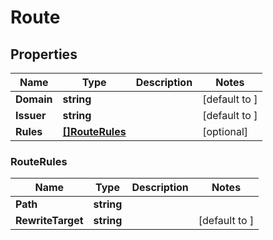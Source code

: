 # Route

## Properties

Name | Type | Description | Notes
------------ | ------------- | ------------- | -------------
**Domain** | **string** |  | [default to ]
**Issuer** | **string** |  | [default to ]
**Rules** | [**[]RouteRules**](routerules.md) |  | [optional] 


### RouteRules

Name | Type | Description | Notes
------------ | ------------- | ------------- | -------------
**Path** | **string** |  | 
**RewriteTarget** | **string** |  | [default to ]

